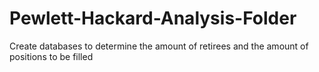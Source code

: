 # Pewlett-Hackard-Analysis-Folder
Create databases to determine the amount of retirees and the amount of positions to be filled
